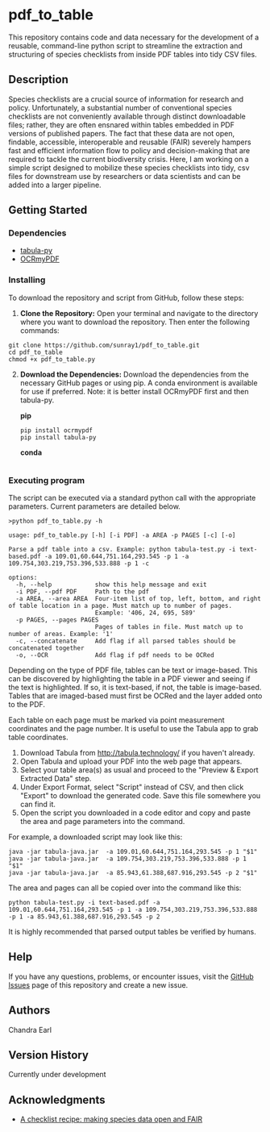 # pdf_to_table

This repository contains code and data necessary for the development of a reusable, command-line python script to streamline the extraction and structuring of species checklists from inside PDF tables into tidy CSV files.

## Description

Species checklists are a crucial source of information for research and policy. Unfortunately, a substantial number of conventional species checklists are not conveniently available through distinct downloadable files; rather, they are often ensnared within tables embedded in PDF versions of published papers. The fact that these data are not open, findable, accessible, interoperable and reusable (FAIR) severely hampers fast and efficient information flow to policy and decision-making that are required to tackle the current biodiversity crisis. Here, I am working on a simple script designed to mobilize these species checklists into tidy, csv files for downstream use by researchers or data scientists and can be added into a larger pipeline.
 

## Getting Started

### Dependencies

* [tabula-py](https://github.com/chezou/tabula-py)
* [OCRmyPDF](https://github.com/ocrmypdf/OCRmyPDF)

### Installing

To download the repository and script from GitHub, follow these steps:

1. **Clone the Repository:**
   Open your terminal and navigate to the directory where you want to download the repository. Then enter the following commands:
```
git clone https://github.com/sunray1/pdf_to_table.git
cd pdf_to_table
chmod +x pdf_to_table.py
```
2. **Download the Dependencies:**
	Download the dependencies from the necessary GitHub pages or using pip. A conda environment is available for use if preferred. Note: it is better install OCRmyPDF first and then tabula-py.
	
	**pip**

	```
	pip install ocrmypdf
	pip install tabula-py
	```
	**conda**
	```
	
	```

### Executing program

The script can be executed via a standard python call with the appropriate parameters. Current parameters are detailed below.

```
>python pdf_to_table.py -h

usage: pdf_to_table.py [-h] [-i PDF] -a AREA -p PAGES [-c] [-o]

Parse a pdf table into a csv. Example: python tabula-test.py -i text-based.pdf -a 109.01,60.644,751.164,293.545 -p 1 -a
109.754,303.219,753.396,533.888 -p 1 -c

options:
  -h, --help            show this help message and exit
  -i PDF, --pdf PDF     Path to the pdf
  -a AREA, --area AREA  Four-item list of top, left, bottom, and right of table location in a page. Must match up to number of pages.
                        Example: '406, 24, 695, 589'
  -p PAGES, --pages PAGES
                        Pages of tables in file. Must match up to number of areas. Example: '1'
  -c, --concatenate     Add flag if all parsed tables should be concatenated together
  -o, --OCR             Add flag if pdf needs to be OCRed
```


Depending on the type of PDF file, tables can be text or image-based. This can be discovered by highlighting the table in a PDF viewer and seeing if the text is highlighted. If so, it is text-based, if not, the table is image-based. Tables that are imaged-based must first be OCRed and the layer added onto to the PDF.

Each table on each page must be marked via point measurement coordinates and the page number. It is useful to use the Tabula app to grab table coordinates.

1. Download Tabula from http://tabula.technology/ if you haven't already.
2. Open Tabula and upload your PDF into the web page that appears.
3. Select your table area(s) as usual and proceed to the "Preview & Export Extracted Data" step.
4. Under Export Format, select "Script" instead of CSV, and then click "Export" to download the generated code. Save this file somewhere you can find it.
5. Open the script you downloaded in a code editor and copy and paste the area and page parameters into the command.

For example, a downloaded script may look like this:
```
java -jar tabula-java.jar  -a 109.01,60.644,751.164,293.545 -p 1 "$1" 
java -jar tabula-java.jar  -a 109.754,303.219,753.396,533.888 -p 1 "$1" 
java -jar tabula-java.jar  -a 85.943,61.388,687.916,293.545 -p 2 "$1" 
```

The area and pages can all be copied over into the command like this:
```
python tabula-test.py -i text-based.pdf -a 109.01,60.644,751.164,293.545 -p 1 -a 109.754,303.219,753.396,533.888 -p 1 -a 85.943,61.388,687.916,293.545 -p 2
```

It is highly recommended that parsed output tables be verified by humans.

## Help

If you have any questions, problems, or encounter issues, visit the [GitHub Issues](https://github.com/sunray1/pdf_to_table/issues) page of this repository and create a new issue.

## Authors

Chandra Earl  

## Version History

Currently under development

## Acknowledgments

* [A checklist recipe: making species data open and FAIR](https://doi.org/10.1093/database/baaa084)